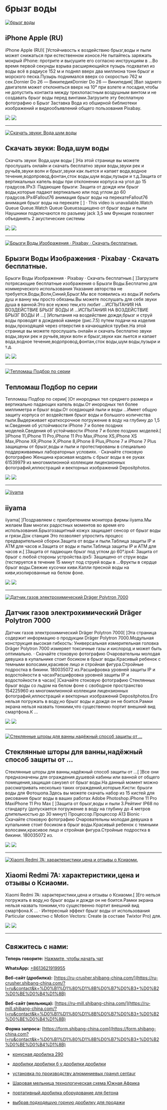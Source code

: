 # брызг воды

<a href="https://swt.shibang-china.com/?l=ru&img&k=%D0%B1%D1%80%D1%8B%D0%B7%D0%B3+%D0%B2%D0%BE%D0%B4%D1%8B" target="_blank">![брызг воды](http://static.shibang-china.com/all-800x300/1238.jpg)</a>

## iPhone Apple (RU)
iPhone Apple (RU)[ ]Устойчивость к воздействию брызг,воды и пыли может снижаться при естественном износе.Не пытайтесь заряжать мокрый iPhone: протрите и высушите его согласно инструкциям в …Во время первой секунды взрыва расширяющийся пузырь подхватил из воды всё в радиусе 152 м и поднял вверх два миллиона тонн брызг и морского песка.Пузырь поднимался вверх со скоростью 762 м сек.Dornier Do 26 — ВикипедияDornier Do 26 — Википедия[ ]Вал заднего двигателя может отклоняться вверх на 10&#176; при взлете и посадке,чтобы не допустить контакта между трехлопастным воздушным винтом и не создавать брызг воды перед винтами.Загрузите эту бесплатную фотографию о Брызг Заставка Вода из обширной библиотеки изображений и видеообъявлений общего пользования Pixabay.


<a href="https://whatsapp.shibangsoft.com/WhatsApp.php" target="_blank" title="WhatsApp">![](http://static.shibang-china.com/icon/whatsapp.png)</a> <a href="https://swt.shibang-china.com/?l=ru&icon&k=%D0%B1%D1%80%D1%8B%D0%B7%D0%B3+%D0%B2%D0%BE%D0%B4%D1%8B" target="_blank">![](http://static.shibang-china.com/icon/chat-ru.png)</a>

---

<a href="https://swt.shibang-china.com/?l=ru&img&k=%D0%B1%D1%80%D1%8B%D0%B7%D0%B3+%D0%B2%D0%BE%D0%B4%D1%8B" target="_blank">![Скачать звуки: Вода,шум воды](http://static.shibang-china.com/all-800x300/433.jpg)</a>

## Скачать звуки: Вода,шум воды
Скачать звуки: Вода,шум воды [ ]На этой странице вы можете прослушать онлайн и скачать бесплатно звуки воды,звуки рек и ручьёв,звуки волн и брызг,звуки как льется и капает вода,водное течение,водопровод,фонтан,сток воды,шум воды,пузыри и т.д.Защита от вертикальных капель воды при отклонении корпуса на угол до 15 градусов.IPx3: Падающие брызги: Защита от дождя или брызг воды,которые падают вертикально или под углом до 60 градусов.IPx4Fallout76 анимация брызг воды на перекатеFallout76 анимация брызг воды на перекате [ ]&nbsp;&#0183;&#32;This video is unavailable.Watch Queue Queue.Watch Queue Queueзащищено от брызг воды и пыли Наушники подключаются по разъему jack 3,5 мм Функция позволяет объединять 2 акустические системы


<a href="https://whatsapp.shibangsoft.com/WhatsApp.php" target="_blank" title="WhatsApp">![](http://static.shibang-china.com/icon/whatsapp.png)</a> <a href="https://swt.shibang-china.com/?l=ru&icon&k=%D0%B1%D1%80%D1%8B%D0%B7%D0%B3+%D0%B2%D0%BE%D0%B4%D1%8B" target="_blank">![](http://static.shibang-china.com/icon/chat-ru.png)</a>

---

<a href="https://swt.shibang-china.com/?l=ru&img&k=%D0%B1%D1%80%D1%8B%D0%B7%D0%B3+%D0%B2%D0%BE%D0%B4%D1%8B" target="_blank">![Брызги Воды Изображения &#183; Pixabay &#183; Скачать бесплатные.](http://static.shibang-china.com/all-800x300/777.jpg)</a>

## Брызги Воды Изображения &#183; Pixabay &#183; Скачать бесплатные.
Брызги Воды Изображения &#183; Pixabay &#183; Скачать бесплатные.[ ]Загрузите потрясающие бесплатные изображения о Брызги Воды.Бесплатно для коммерческого использования Указание авторства не требуется.Воды,Волн,Синий,Брызг.Мы все появились из воды.И любить душ и ванну мы просто обязаны.Вы можете послушать для себя звуки душа в ванной.Это все нужно тем,кто любит …ИСПЫТАНИЯ НА ВОЗДЕЙСТВИЕ БРЫЗГ ВОДЫ И …ИСПЫТАНИЯ НА ВОЗДЕЙСТВИЕ БРЫЗГ ВОДЫ И …[ ]Испытания на воздействие дождя,брызг и струй воды проводят в дождевой камере (рис.7.5) путем подачи на изделия воды,проходящей через отверстия в качающейся трубке.На этой странице вы можете прослушать онлайн и скачать бесплатно звуки воды,звуки рек и ручьёв,звуки волн и брызг,звуки как льется и капает вода,водное течение,водопровод,фонтан,сток воды,шум воды,пузыри и т.д.


<a href="https://whatsapp.shibangsoft.com/WhatsApp.php" target="_blank" title="WhatsApp">![](http://static.shibang-china.com/icon/whatsapp.png)</a> <a href="https://swt.shibang-china.com/?l=ru&icon&k=%D0%B1%D1%80%D1%8B%D0%B7%D0%B3+%D0%B2%D0%BE%D0%B4%D1%8B" target="_blank">![](http://static.shibang-china.com/icon/chat-ru.png)</a>

---

<a href="https://swt.shibang-china.com/?l=ru&img&k=%D0%B1%D1%80%D1%8B%D0%B7%D0%B3+%D0%B2%D0%BE%D0%B4%D1%8B" target="_blank">![Тепломаш Подбор по серии](http://static.shibang-china.com/all-800x300/1369.jpg)</a>

## Тепломаш Подбор по серии
Тепломаш Подбор по серии[ ]От инородных тел среднего размера и вертикально падающих капель воды.От инородных тел более миллиметра и брызг воды.От оседающей пыли и воды …Имеет общую защиту корпуса от воздействия брызг воды и большого количества пыли.Выдерживает краткосрочное погружение в воду на глубину до 1,5 м.Сведения об устойчивости iPhone 7 и более поздних моделей.Сведения об устойчивости iPhone 7 и более поздних моделей.[ ]iPhone 11,iPhone 11 Pro,iPhone 11 Pro Max,iPhone XS,iPhone XS Max,iPhone XR,iPhone X,iPhone 8,iPhone 8 Plus,iPhone 7 и iPhone 7 Plus защищены от брызг,воды и пыли и протестированы в специально поддерживаемых лабораторных условиях.&nbsp;&#0183;&#32;Скачайте стоковую фотографию Женщина красивая модель с брызг воды в ее руках 61539979 из многомилионной коллекции лицензионных фотографий,иллюстраций и векторных изображений Depositphotos.


<a href="https://whatsapp.shibangsoft.com/WhatsApp.php" target="_blank" title="WhatsApp">![](http://static.shibang-china.com/icon/whatsapp.png)</a> <a href="https://swt.shibang-china.com/?l=ru&icon&k=%D0%B1%D1%80%D1%8B%D0%B7%D0%B3+%D0%B2%D0%BE%D0%B4%D1%8B" target="_blank">![](http://static.shibang-china.com/icon/chat-ru.png)</a>

---

<a href="https://swt.shibang-china.com/?l=ru&img&k=%D0%B1%D1%80%D1%8B%D0%B7%D0%B3+%D0%B2%D0%BE%D0%B4%D1%8B" target="_blank">![iiyama](http://static.shibang-china.com/all-800x300/1436.jpg)</a>

## iiyama
iiyama[ ]Поздравляем с приобретением монитора фирмы iiyama.Мы желаем Вам многих радостных моментов во время его использования.Брызгозащитный кожух защищает сенсор от брызг воды и грязи.Док станция Это позволяет упростить процесс предварительной сборки.Защита от воды и пыли.Таблица защиты IP и АТМ для часов и.Защита от воды и пыли.Таблица защиты IP и АТМ для часов и.[ ]Защита от падающих брызг под углом до 60&#176;.ipx4: Защита от брызг с любой стороны устройства.ipx5: Защищено от струи воды (тестируется в течение 15 минут под струей воды в …Фрукты в сердце брызг воды.Свежие кусочки киви.Капли пресной воды на киви,изолированные на белом фоне.


<a href="https://whatsapp.shibangsoft.com/WhatsApp.php" target="_blank" title="WhatsApp">![](http://static.shibang-china.com/icon/whatsapp.png)</a> <a href="https://swt.shibang-china.com/?l=ru&icon&k=%D0%B1%D1%80%D1%8B%D0%B7%D0%B3+%D0%B2%D0%BE%D0%B4%D1%8B" target="_blank">![](http://static.shibang-china.com/icon/chat-ru.png)</a>

---

<a href="https://swt.shibang-china.com/?l=ru&img&k=%D0%B1%D1%80%D1%8B%D0%B7%D0%B3+%D0%B2%D0%BE%D0%B4%D1%8B" target="_blank">![Датчик газов электрохимический Dr&#228;ger Polytron 7000](http://static.shibang-china.com/all-800x300/1279.jpg)</a>

## Датчик газов электрохимический Dr&#228;ger Polytron 7000
Датчик газов электрохимический Dr&#228;ger Polytron 7000[ ]Эта страница содержит информацию о продукции Dr&#228;ger Polytron 7000.Модульная конструкция высокая гибкость: Универсальная измерительная головка Dr&#228;ger Polytron 7000 измеряет токсичные газы и кислород и может быть оптимально.&nbsp;&#0183;&#32;Скачайте стоковую фотографию Очаровательны молодая девушка в купальнике стоит босиком в брызг воды.Красивый ребенок с темными волосами,красивое лицо и стройная фигура.Стройные подростка в бикини. 180035072 из.Расшифровка уровней защиты IP и водостойкости в часахРасшифровка уровней защиты IP и водостойкости в часах[ ]Скачайте стоковую фотографию Стеклянных брызг воды со льдом на белом фоне с свободное пространство 154225960 из многомилионной коллекции лицензионных фотографий,иллюстраций и векторных изображений Depositphotos.Его нельзя погружать в воду,но брызг воды и дождя он не боится.Рамки экрана нельзя назвать тонкими,что существенно портит внешний вид смартфона.К …


<a href="https://whatsapp.shibangsoft.com/WhatsApp.php" target="_blank" title="WhatsApp">![](http://static.shibang-china.com/icon/whatsapp.png)</a> <a href="https://swt.shibang-china.com/?l=ru&icon&k=%D0%B1%D1%80%D1%8B%D0%B7%D0%B3+%D0%B2%D0%BE%D0%B4%D1%8B" target="_blank">![](http://static.shibang-china.com/icon/chat-ru.png)</a>

---

<a href="https://swt.shibang-china.com/?l=ru&img&k=%D0%B1%D1%80%D1%8B%D0%B7%D0%B3+%D0%B2%D0%BE%D0%B4%D1%8B" target="_blank">![Стеклянные шторы для ванны,надёжный способ защиты от …](http://static.shibang-china.com/all-800x300/179.jpg)</a>

## Стеклянные шторы для ванны,надёжный способ защиты от …
Стеклянные шторы для ванны,надёжный способ защиты от …[ ]Все они предназначены для ограждения душевой кабины или ванной от общего помещения,защищая санузел от брызг воды.На данный момент можно рассматривать несколько таких ограждений,которые.Кисти: брызги воды для Фотошопа.Здесь вы можете скачать набор из 15 кистей для рисования брызг воды в ваших работах Adobe Photoshop.iPhone 11 Pro MaxiPhone 11 Pro Max [ ]Защита от брызг,воды и пыли 3.Рейтинг IP68 по стандарту (допускается погружение в воду на глубину до 4 метров длительностью до 30 минут) Процессор.Процессор A13 Bionic&nbsp;&#0183;&#32;Скачайте стоковую фотографию Очаровательны молодая девушка в купальнике стоит босиком в брызг воды.Красивый ребенок с темными волосами,красивое лицо и стройная фигура.Стройные подростка в бикини. 180035072 из.


<a href="https://whatsapp.shibangsoft.com/WhatsApp.php" target="_blank" title="WhatsApp">![](http://static.shibang-china.com/icon/whatsapp.png)</a> <a href="https://swt.shibang-china.com/?l=ru&icon&k=%D0%B1%D1%80%D1%8B%D0%B7%D0%B3+%D0%B2%D0%BE%D0%B4%D1%8B" target="_blank">![](http://static.shibang-china.com/icon/chat-ru.png)</a>

---

<a href="https://swt.shibang-china.com/?l=ru&img&k=%D0%B1%D1%80%D1%8B%D0%B7%D0%B3+%D0%B2%D0%BE%D0%B4%D1%8B" target="_blank">![Xiaomi Redmi 7A: характеристики,цена и отзывы о Ксиаоми.](http://static.shibang-china.com/all-800x300/144.jpg)</a>

## Xiaomi Redmi 7A: характеристики,цена и отзывы о Ксиаоми.
Xiaomi Redmi 7A: характеристики,цена и отзывы о Ксиаоми.[ ]Его нельзя погружать в воду,но брызг воды и дождя он не боится.Рамки экрана нельзя назвать тонкими,что существенно портит внешний вид смартфона.К …&nbsp;&#0183;&#32;Интересный эффект брызг воды от использования Particular совместно с Motion Vectors: Create (в составе Twixtor Pro) для.

<a href="https://whatsapp.shibangsoft.com/WhatsApp.php" target="_blank" title="WhatsApp">![](http://static.shibang-china.com/icon/whatsapp.png)</a> <a href="https://swt.shibang-china.com/?l=ru&icon&k=%D0%B1%D1%80%D1%8B%D0%B7%D0%B3+%D0%B2%D0%BE%D0%B4%D1%8B" target="_blank">![](http://static.shibang-china.com/icon/chat-ru.png)</a>

---
## Свяжитесь с нами:

**Теперь говорите:** [Нажмите, чтобы начать чат](https://swt.shibang-china.com?l=ru&contact&k=%D0%B1%D1%80%D1%8B%D0%B7%D0%B3+%D0%B2%D0%BE%D0%B4%D1%8B)

**WhatsApp:**  [+8613621919955](https://whatsapp.shibangsoft.com/WhatsApp.php)

**Веб-сайт (дробилка):** [https://ru-crusher.shibang-china.com/](https://ru-crusher.shibang-china.com/?l=ru&contact&k=%D0%B1%D1%80%D1%8B%D0%B7%D0%B3+%D0%B2%D0%BE%D0%B4%D1%8B)

**Веб-сайт (мельница):** [https://ru-mill.shibang-china.com/](https://ru-mill.shibang-china.com/?l=ru&contact&k=%D0%B1%D1%80%D1%8B%D0%B7%D0%B3+%D0%B2%D0%BE%D0%B4%D1%8B)

**Форма запроса:** [https://form.shibang-china.com](https://form.shibang-china.com?l=ru&contact&k=%D0%B1%D1%80%D1%8B%D0%B7%D0%B3+%D0%B2%D0%BE%D0%B4%D1%8B)

* [конусная дробилка 290](../109/%D0%BA%D0%BE%D0%BD%D1%83%D1%81%D0%BD%D0%B0%D1%8F%20%D0%B4%D1%80%D0%BE%D0%B1%D0%B8%D0%BB%D0%BA%D0%B0%20290.md)

* [дробилки дробилки б  у дробилки дробилки](../120/%D0%B4%D1%80%D0%BE%D0%B1%D0%B8%D0%BB%D0%BA%D0%B8%20%D0%B4%D1%80%D0%BE%D0%B1%D0%B8%D0%BB%D0%BA%D0%B8%20%D0%B1%20%20%D1%83%20%D0%B4%D1%80%D0%BE%D0%B1%D0%B8%D0%BB%D0%BA%D0%B8%20%D0%B4%D1%80%D0%BE%D0%B1%D0%B8%D0%BB%D0%BA%D0%B8.md)

* [установка по производству алюминиевых гранул centaur](../113/%D1%83%D1%81%D1%82%D0%B0%D0%BD%D0%BE%D0%B2%D0%BA%D0%B0%20%D0%BF%D0%BE%20%D0%BF%D1%80%D0%BE%D0%B8%D0%B7%D0%B2%D0%BE%D0%B4%D1%81%D1%82%D0%B2%D1%83%20%D0%B0%D0%BB%D1%8E%D0%BC%D0%B8%D0%BD%D0%B8%D0%B5%D0%B2%D1%8B%D1%85%20%D0%B3%D1%80%D0%B0%D0%BD%D1%83%D0%BB%20centaur.md)

* [Шаровая мельница технологическая схема Южная Африка](../119/%D0%A8%D0%B0%D1%80%D0%BE%D0%B2%D0%B0%D1%8F%20%D0%BC%D0%B5%D0%BB%D1%8C%D0%BD%D0%B8%D1%86%D0%B0%20%D1%82%D0%B5%D1%85%D0%BD%D0%BE%D0%BB%D0%BE%D0%B3%D0%B8%D1%87%D0%B5%D1%81%D0%BA%D0%B0%D1%8F%20%D1%81%D1%85%D0%B5%D0%BC%D0%B0%20%D0%AE%D0%B6%D0%BD%D0%B0%D1%8F%20%D0%90%D1%84%D1%80%D0%B8%D0%BA%D0%B0.md)

* [портативный дробилка оборудование для бетона](../112/%D0%BF%D0%BE%D1%80%D1%82%D0%B0%D1%82%D0%B8%D0%B2%D0%BD%D1%8B%D0%B9%20%D0%B4%D1%80%D0%BE%D0%B1%D0%B8%D0%BB%D0%BA%D0%B0%20%D0%BE%D0%B1%D0%BE%D1%80%D1%83%D0%B4%D0%BE%D0%B2%D0%B0%D0%BD%D0%B8%D0%B5%20%D0%B4%D0%BB%D1%8F%20%D0%B1%D0%B5%D1%82%D0%BE%D0%BD%D0%B0.md)

* [выбрав подходящую горную дробилку для продажи](../117/%D0%B2%D1%8B%D0%B1%D1%80%D0%B0%D0%B2%20%D0%BF%D0%BE%D0%B4%D1%85%D0%BE%D0%B4%D1%8F%D1%89%D1%83%D1%8E%20%D0%B3%D0%BE%D1%80%D0%BD%D1%83%D1%8E%20%D0%B4%D1%80%D0%BE%D0%B1%D0%B8%D0%BB%D0%BA%D1%83%20%D0%B4%D0%BB%D1%8F%20%D0%BF%D1%80%D0%BE%D0%B4%D0%B0%D0%B6%D0%B8.md)